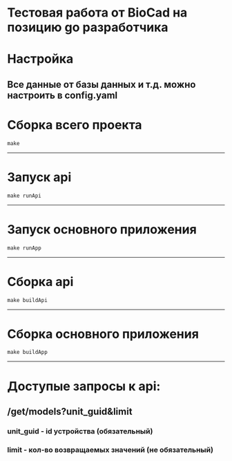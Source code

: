 # Тестовая работа от BioCad на позицию go разработчика

# Настройка
## Все данные от базы данных и т.д. можно настроить в config.yaml

# Сборка всего проекта
```shell
make
```
---
# Запуск api
```shell
make runApi
```
---
# Запуск основного приложения
```shell
make runApp
```
---
# Сборка api
```shell
make buildApi
```
---
# Сборка основного приложения
```shell
make buildApp
```
---

# Доступые запросы к api:
## /get/models?unit_guid&limit
### unit_guid - id устройства (обязательный)
### limit - кол-во возвращаемых значений (не обязательный)
